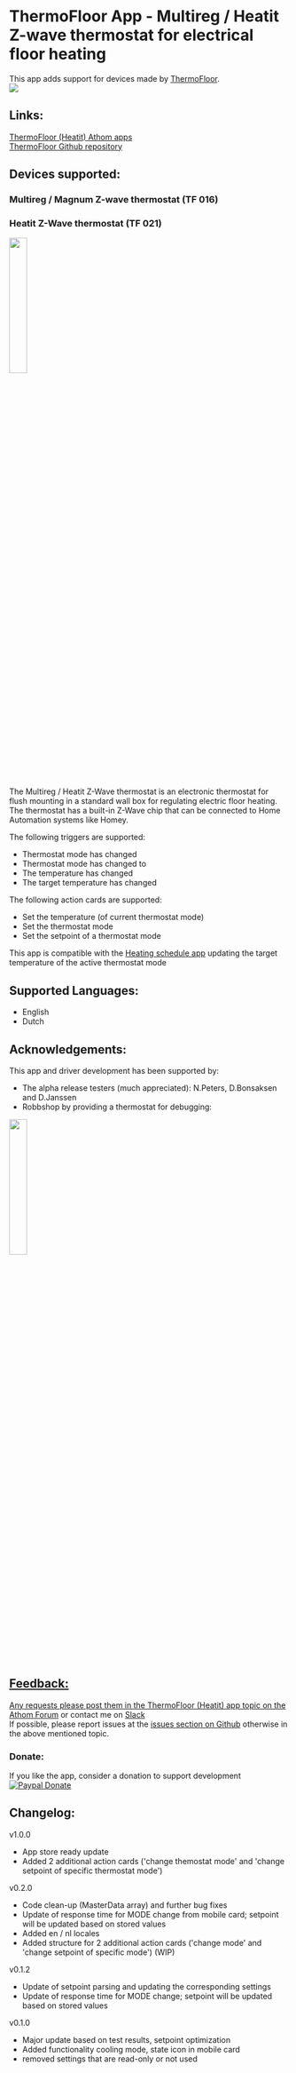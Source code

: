 # ThermoFloor App - Multireg / Heatit Z-wave thermostat for electrical floor heating
This app adds support for devices made by [ThermoFloor](http://www.thermo-floor.no/).  
<a href="https://github.com/TedTolboom/hk.com.remotec">
  <img src="https://raw.githubusercontent.com/TedTolboom/no.ThermoFloor/master/assets/images/small.jpg">
</a>  

## Links:
[ThermoFloor (Heatit) Athom apps](https://apps.athom.com/app/no.ThermoFloor)                      
[ThermoFloor Github repository](https://github.com/TedTolboom/no.ThermoFloor)             

## Devices supported:
### Multireg / Magnum Z-wave thermostat (TF 016)
### Heatit Z-Wave thermostat (TF 021)
<a href="https://github.com/TedTolboom/no.ThermoFloor">
  <img src="https://rawgit.com/TedTolboom/no.ThermoFloor/master/drivers/TF_Thermostat/assets/icon.svg" width="25%" height="25%">
</a>  

The Multireg / Heatit Z-Wave thermostat is an electronic thermostat for flush mounting in a standard wall box for regulating electric floor heating. The thermostat has a built-in Z-Wave chip that can be connected to Home Automation systems like Homey.  

The following triggers are supported:

* Thermostat mode has changed   
* Thermostat mode has changed to   
* The temperature has changed   
* The target temperature has changed   

The following action cards are supported:

* Set the temperature (of current thermostat mode)   
* Set the thermostat mode   
* Set the setpoint of a thermostat mode   

This app is compatible with the [Heating schedule app](https://apps.athom.com/app/de.codeking.heatingschedule) updating the target temperature of the active thermostat mode       

## Supported Languages:
* English   
* Dutch    

## Acknowledgements:
This app and driver development has been supported by:   
* The alpha release testers (much appreciated): N.Peters, D.Bonsaksen and D.Janssen   
* Robbshop by providing a thermostat for debugging:   
<a href="https://www.robbshop.nl/heat-it-wandthermostaat-zwaveplus-zwart">
  <img src="https://www.robbshop.nl/skin/frontend/robbshop/default/images/logo.svg" width="25%">

## Feedback:
Any requests please post them in the [ThermoFloor (Heatit) app topic on the Athom Forum](https://forum.athom.com/discussion/3181/) or contact me on [Slack](https://athomcommunity.slack.com/team/tedtolboom)    
If possible, please report issues at the [issues section on Github](https://github.com/TedTolboom/no.ThermoFloor/issues) otherwise in the above mentioned topic.     

### Donate:
If you like the app, consider a donation to support development    
[![Paypal Donate](https://www.paypalobjects.com/en_US/NL/i/btn/btn_donateCC_LG.gif)](https://www.paypal.com/cgi-bin/webscr?cmd=_donations&business=5JCN4Q3XSBTBJ&lc=NL&item_name=Athom%20Homey%20apps&item_number=ThermoFloor%20app&currency_code=EUR&bn=PP%2dDonationsBF%3abtn_donateCC_LG%2egif%3aNonHosted)

## Changelog:
v1.0.0
* App store ready update   
* Added 2 additional action cards ('change themostat mode' and 'change setpoint of specific thermostat mode')      

v0.2.0    
* Code clean-up (MasterData array) and further bug fixes  
* Update of response time for MODE change from mobile card; setpoint will be updated based on stored values   
* Added en / nl locales   
* Added structure for 2 additional action cards ('change mode' and 'change setpoint of specific mode') (WIP)   

v0.1.2    
* Update of setpoint parsing and updating the corresponding settings    
* Update of response time for MODE change; setpoint will be updated based on stored values   

v0.1.0    
* Major update based on test results, setpoint optimization    
* Added functionality cooling mode, state icon in mobile card   
* removed settings that are read-only or not used    
